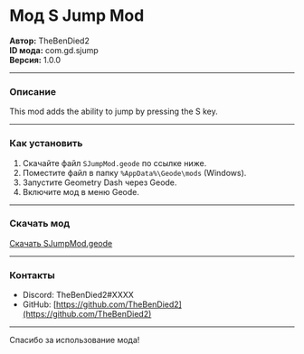 # Мод S Jump Mod

**Автор:** TheBenDied2  
**ID мода:** com.gd.sjump  
**Версия:** 1.0.0

---

### Описание

This mod adds the ability to jump by pressing the S key.

---

### Как установить

1. Скачайте файл `SJumpMod.geode` по ссылке ниже.  
2. Поместите файл в папку `%AppData%\Geode\mods` (Windows).  
3. Запустите Geometry Dash через Geode.  
4. Включите мод в меню Geode.

---

### Скачать мод

[Скачать SJumpMod.geode](тут_вставьте_ссылку_на_файл)

---

### Контакты

- Discord: TheBenDied2#XXXX  
- GitHub: [https://github.com/TheBenDied2](https://github.com/TheBenDied2)

---

Спасибо за использование мода!  